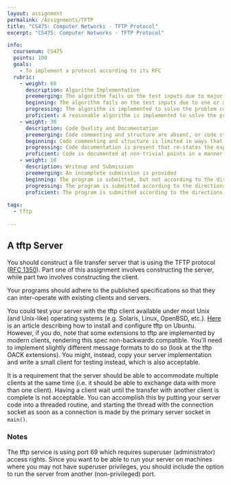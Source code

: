 ```yaml
---
layout: assignment
permalink: /Assignments/TFTP
title: "CS475: Computer Networks - TFTP Protocol"
excerpt: "CS475: Computer Networks - TFTP Protocol"

info:
  coursenum: CS475
  points: 100
  goals:
    - To implement a protocol according to its RFC
  rubric:
    - weight: 60
      description: Algorithm Implementation
      preemerging: The algorithm fails on the test inputs due to major issues, or the program fails to compile and/or run
      beginning: The algorithm fails on the test inputs due to one or more minor issues
      progressing: The algorithm is implemented to solve the problem correctly according to given test inputs, but would fail if executed in a general case due to a minor issue or omission in the algorithm design or implementation
      proficient: A reasonable algorithm is implemented to solve the problem which correctly solves the problem according to the given test inputs, and would be reasonably expected to solve the problem in the general case
    - weight: 30
      description: Code Quality and Documentation
      preemerging: Code commenting and structure are absent, or code structure departs significantly from best practice, and/or the code departs significantly from the style guide
      beginning: Code commenting and structure is limited in ways that reduce the readability of the program, and/or there are minor departures from the style guide
      progressing: Code documentation is present that re-states the explicit code definitions, and/or code is written that mostly adheres to the style guide
      proficient: Code is documented at non-trivial points in a manner that enhances the readability of the program, and code is written according to the style guide
    - weight: 10
      description: Writeup and Submission
      preemerging: An incomplete submission is provided
      beginning: The program is submitted, but not according to the directions in one or more ways (for example, because it is lacking a readme writeup)
      progressing: The program is submitted according to the directions with a minor omission or correction needed, and with at least superficial responses to the bolded questions throughout
      proficient: The program is submitted according to the directions, including a readme writeup describing the solution, and thoughtful answers to the bolded questions throughout
      
tags:
  - tftp
  
---
```


## A tftp Server
You should construct a file transfer server that is using the TFTP protocol ([RFC 1350](https://tools.ietf.org/html/rfc1350)). Part one of this assignment involves constructing the server, while part two involves constructing the client.

Your programs should adhere to the published specifications so that they can inter-operate with existing clients and servers.

You could test your server with the tftp client available under most Unix (and Unix-like) operating systems (e.g. Solaris, Linux, OpenBSD, etc.). [Here](https://linuxhint.com/install_tftp_server_ubuntu/) is an article describing how to install and configure tftp on Ubuntu.  However, if you do, note that some extensions to tftp are implemented by modern clients, rendering this spec non-backwards compatible. You'll need to implement slightly different message formats to do so (look at the tftp OACK extensions).  You might, instead, copy your server implementation and write a small client for testing instead, which is also acceptable.

It is a requirement that the server should be able to accommodate multiple clients at the same time (i.e. it should be able to exchange data with more than one client). Having a client wait until the transfer with another client is complete is not acceptable.  You can accomplish this by putting your server code into a threaded routine, and starting the thread with the connection socket as soon as a connection is made by the primary server socket in `main()`.  

### Notes
The tftp service is using port 69 which requires superuser (administrator) access rights. Since you want to be able to run your server on machines where you may not have superuser privileges, you should include the option to run the server from another (non-privileged) port.